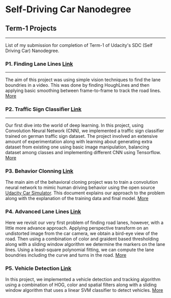 # Self-Driving Car Nanodegree 
##   Term-1 Projects
---

List of my submission for completion of Term-1 of Udacity's SDC (Self Driving Car) Nanodegree.

### P1. Finding Lane Lines [Link](https://github.com/n-log-n/CarND-LaneLines-P1)
---

The aim of this project was using simple vision techniques to find the lane boundries in a video. This was done by finding HoughLines and then applying basic smoothing between frame-to-frame to track the road lines. [More](https://github.com/n-log-n/CarND-LaneLines-P1)

### P2. Traffic Sign Classifier [Link](https://github.com/n-log-n/CarND-Traffic-Sign-Classifier-Project)
---

Our first dive into the world of deep learning. In this project, using Convolution Neural Network (CNN), we implemented a traffic sign classifier trained on german traffic sign dataset. The project involved an extensive amount of experimentation along with learning about generating extra dataset from existing one using basic image manipulation, balancing dataset among classes and implementing different CNN using Tensorflow. [More](https://github.com/n-log-n/CarND-Traffic-Sign-Classifier-Project)

### P3. Behavior Clonning [Link](https://github.com/n-log-n/CarND-Behavioral-Cloning)

The main aim of the behavioral cloning project was to train a convolution neural network to mimic human driving behavior using the open source [Udacity Car Simulator](https://github.com/udacity/self-driving-car-sim). This document explains our approach to the problem along with the explanation of the training data and final model. [More](https://github.com/n-log-n/CarND-Behavioral-Cloning)


### P4. Advanced Lane Lines [Link](https://github.com/n-log-n/CarND-Advanced-Lane-Lines)

Here we revisit our very first problem of finding road lanes, however, with a little more advance approach. Applying perspective transform on an undistorted image from the car camera, we obtain a bird-eye view of the road. Then using a combination of color and graident based thresholding along with a sliding window algorithm we determine the markers on the lane lines. Using a least-square polynomial fitting, we can compute the lane boundries including the curve and turns in the road. [More](https://github.com/n-log-n/CarND-Advanced-Lane-Lines)

### P5. Vehicle Detection [Link](https://github.com/n-log-n/CarND-Vehicle-Detection)

In this project, we implemented a vehicle detection and tracking algorithm using a combination of HOG, color and spatial filters along with a sliding window algorithm that uses a linear SVM classifier to detect vehicles. [More](https://github.com/n-log-n/CarND-Vehicle-Detection)
